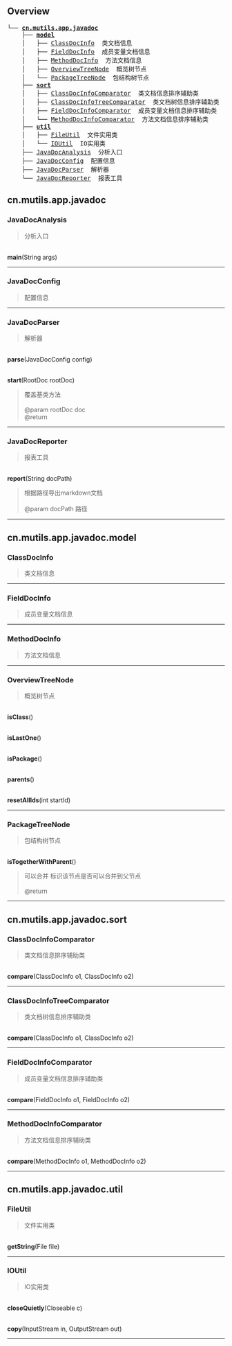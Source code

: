 ## Overview ##
<pre>
└── <a href="#id1" title="cn.mutils.app.javadoc"><b>cn.mutils.app.javadoc</b></a>
    ├── <a href="#id2" title="cn.mutils.app.javadoc.model"><b>model</b></a>
    │   ├── <a href="#id3" title="cn.mutils.app.javadoc.model.ClassDocInfo">ClassDocInfo</a>  类文档信息
    │   ├── <a href="#id4" title="cn.mutils.app.javadoc.model.FieldDocInfo">FieldDocInfo</a>  成员变量文档信息
    │   ├── <a href="#id5" title="cn.mutils.app.javadoc.model.MethodDocInfo">MethodDocInfo</a>  方法文档信息
    │   ├── <a href="#id6" title="cn.mutils.app.javadoc.model.OverviewTreeNode">OverviewTreeNode</a>  概览树节点
    │   └── <a href="#id7" title="cn.mutils.app.javadoc.model.PackageTreeNode">PackageTreeNode</a>  包结构树节点
    ├── <a href="#id8" title="cn.mutils.app.javadoc.sort"><b>sort</b></a>
    │   ├── <a href="#id9" title="cn.mutils.app.javadoc.sort.ClassDocInfoComparator">ClassDocInfoComparator</a>  类文档信息排序辅助类
    │   ├── <a href="#id10" title="cn.mutils.app.javadoc.sort.ClassDocInfoTreeComparator">ClassDocInfoTreeComparator</a>  类文档树信息排序辅助类
    │   ├── <a href="#id11" title="cn.mutils.app.javadoc.sort.FieldDocInfoComparator">FieldDocInfoComparator</a>  成员变量文档信息排序辅助类
    │   └── <a href="#id12" title="cn.mutils.app.javadoc.sort.MethodDocInfoComparator">MethodDocInfoComparator</a>  方法文档信息排序辅助类
    ├── <a href="#id13" title="cn.mutils.app.javadoc.util"><b>util</b></a>
    │   ├── <a href="#id14" title="cn.mutils.app.javadoc.util.FileUtil">FileUtil</a>  文件实用类
    │   └── <a href="#id15" title="cn.mutils.app.javadoc.util.IOUtil">IOUtil</a>  IO实用类
    ├── <a href="#id16" title="cn.mutils.app.javadoc.JavaDocAnalysis">JavaDocAnalysis</a>  分析入口
    ├── <a href="#id17" title="cn.mutils.app.javadoc.JavaDocConfig">JavaDocConfig</a>  配置信息
    ├── <a href="#id18" title="cn.mutils.app.javadoc.JavaDocParser">JavaDocParser</a>  解析器
    └── <a href="#id19" title="cn.mutils.app.javadoc.JavaDocReporter">JavaDocReporter</a>  报表工具
</pre>

<a name="id1"></a>

## cn.mutils.app.javadoc ##

<a name="id16"></a>

### JavaDocAnalysis ###

>  分析入口

<br/><b>main</b>(String args)

------
<a name="id17"></a>

### JavaDocConfig ###

>  配置信息

------
<a name="id18"></a>

### JavaDocParser ###

>  解析器

<br/><b>parse</b>(JavaDocConfig config)

<br/><b>start</b>(RootDoc rootDoc)

>  覆盖基类方法<br/>
> <br/>
>  @param rootDoc doc<br/>
>  @return

------
<a name="id19"></a>

### JavaDocReporter ###

>  报表工具

<br/><b>report</b>(String docPath)

>  根据路径导出markdown文档<br/>
> <br/>
>  @param docPath 路径

------
<a name="id2"></a>

## cn.mutils.app.javadoc.model ##

<a name="id3"></a>

### ClassDocInfo ###

>  类文档信息

------
<a name="id4"></a>

### FieldDocInfo ###

>  成员变量文档信息

------
<a name="id5"></a>

### MethodDocInfo ###

>  方法文档信息

------
<a name="id6"></a>

### OverviewTreeNode ###

>  概览树节点

<br/><b>isClass</b>()

<br/><b>isLastOne</b>()

<br/><b>isPackage</b>()

<br/><b>parents</b>()

<br/><b>resetAllIds</b>(int startId)

------
<a name="id7"></a>

### PackageTreeNode ###

>  包结构树节点

<br/><b>isTogetherWithParent</b>()

>  可以合并 标识该节点是否可以合并到父节点<br/>
> <br/>
>  @return

------
<a name="id8"></a>

## cn.mutils.app.javadoc.sort ##

<a name="id9"></a>

### ClassDocInfoComparator ###

>  类文档信息排序辅助类

<br/><b>compare</b>(ClassDocInfo o1, ClassDocInfo o2)

------
<a name="id10"></a>

### ClassDocInfoTreeComparator ###

>  类文档树信息排序辅助类

<br/><b>compare</b>(ClassDocInfo o1, ClassDocInfo o2)

------
<a name="id11"></a>

### FieldDocInfoComparator ###

>  成员变量文档信息排序辅助类

<br/><b>compare</b>(FieldDocInfo o1, FieldDocInfo o2)

------
<a name="id12"></a>

### MethodDocInfoComparator ###

>  方法文档信息排序辅助类

<br/><b>compare</b>(MethodDocInfo o1, MethodDocInfo o2)

------
<a name="id13"></a>

## cn.mutils.app.javadoc.util ##

<a name="id14"></a>

### FileUtil ###

>  文件实用类

<br/><b>getString</b>(File file)

------
<a name="id15"></a>

### IOUtil ###

>  IO实用类

<br/><b>closeQuietly</b>(Closeable c)

<br/><b>copy</b>(InputStream in, OutputStream out)

------